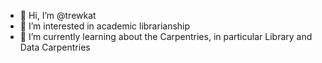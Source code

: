 - 👋 Hi, I’m @trewkat
- 👀 I’m interested in academic librarianship
- 🌱 I’m currently learning about the Carpentries, in particular Library and Data Carpentries

<!---
trewkat/trewkat is a ✨ special ✨ repository because its `README.md` (this file) appears on your GitHub profile.
You can click the Preview link to take a look at your changes.
--->
